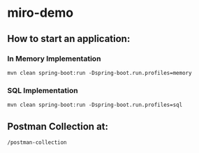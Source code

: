 # miro-demo

## How to start an application:

### In Memory Implementation

`mvn clean spring-boot:run -Dspring-boot.run.profiles=memory`

### SQL Implementation

`mvn clean spring-boot:run -Dspring-boot.run.profiles=sql`

## Postman Collection at:

`/postman-collection`
